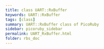 ```yaml
---
title: class UART::RxBuffer
keywords: UART::RxBuffer
tags: [class]
summary: UART::RxBuffer class of PicoRuby
sidebar: picoruby_sidebar
permalink: UART_RxBuffer.html
folder: rbs_doc
---
```

